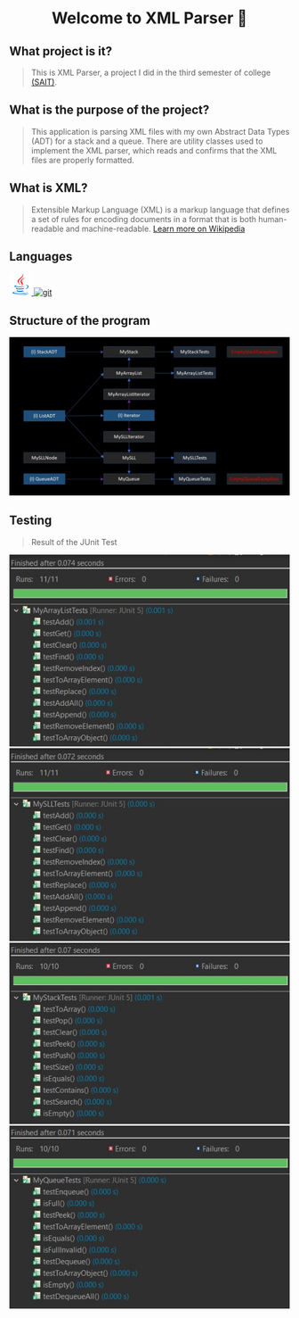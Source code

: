 <h1 align="center">Welcome to XML Parser 👋</h1>

## What project is it?

> This is XML Parser, a project I did in the third semester of college <a href="https://www.sait.ca/programs-and-courses/diplomas/information-technology" target='_blank'>(SAIT)</a>.

## What is the purpose of the project?

> This application is parsing XML files with my own Abstract Data Types (ADT) for a stack and a queue. There are utility classes used to implement the XML parser, which reads and confirms that the XML files are properly formatted.

## What is XML?

> Extensible Markup Language (XML) is a markup language that defines a set of rules for encoding documents in a format that is both human-readable and machine-readable.
> <a href="https://en.wikipedia.org/wiki/XML" target=" _blank">Learn more on Wikipedia</a>

## Languages
<p align="left"> <a href="https://www.java.com" target="_blank"> <img src="https://raw.githubusercontent.com/devicons/devicon/master/icons/java/java-original.svg" alt="java" width="40" height="40"/> </a> <a href="https://git-scm.com/" target="_blank"> <img src="https://www.vectorlogo.zone/logos/git-scm/git-scm-icon.svg" alt="git" width="40" height="40"/> </a> </p>

## Structure of the program
<img src="structure.jpg">

## Testing

> Result of the JUnit Test
<img src="MyArrayListTests.jpg">
<img src="MySLLTests.jpg">
<img src="MyStackTests.jpg">
<img src="MyQueueTests.jpg">







